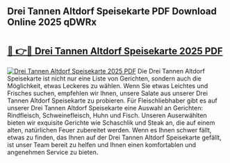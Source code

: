 ## Drei Tannen Altdorf Speisekarte PDF Download Online 2025 qDWRx

# <h2><a href="http://gc6yk2.nevu.top/?p=Drei+Tannen+Altdorf+Speisekarte">🔗 👉🔴 Drei Tannen Altdorf Speisekarte 2025 PDF</a></h2>

[![Drei Tannen Altdorf Speisekarte 2025 PDF](https://i.imgur.com/dBaPXMq.png)](http://gc6yk2.nevu.top/?p=Drei+Tannen+Altdorf+Speisekarte)
Die Drei Tannen Altdorf Speisekarte ist nicht nur eine Liste von Gerichten, sondern auch die Möglichkeit, etwas Leckeres zu wählen. Wenn Sie etwas Leichtes und Frisches suchen, empfehlen wir Ihnen, unsere Salate aus unserer Drei Tannen Altdorf Speisekarte zu probieren. Für Fleischliebhaber gibt es auf unserer Drei Tannen Altdorf Speisekarte eine Auswahl an Gerichten: Rindfleisch, Schweinefleisch, Huhn und Fisch. Unseren Auserwählten bieten wir exquisite Gerichte wie Schaschlik und Steak an, die auf einem alten, natürlichen Feuer zubereitet werden. Wenn es Ihnen schwer fällt, etwas zu finden, das Ihnen auf der Drei Tannen Altdorf Speisekarte gefällt, ist unser Team bereit zu helfen und Ihnen einen komfortablen und angenehmen Service zu bieten.
